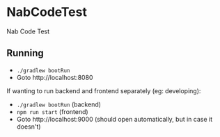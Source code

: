 # NabCodeTest
Nab Code Test

## Running
* `./gradlew bootRun`
* Goto http://localhost:8080

If wanting to run backend and frontend separately (eg: developing):
* `./gradlew bootRun` (backend)
* `npm run start` (frontend)
* Goto http://localhost:9000 (should open automatically, but in case it doesn't)
